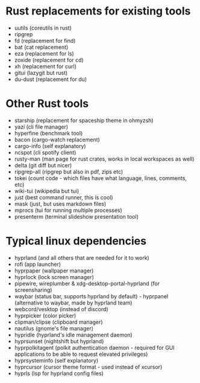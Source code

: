 # Rust replacements for existing tools

- uutils (coreutils in rust)
- ripgrep
- fd (replacement for find)
- bat (cat replacement)
- eza (replacement for ls)
- zoxide (replacement for cd)
- xh (replacement for curl)
- gitui (lazygit but rust)
- du-dust (replacement for du)

# Other Rust tools

- starship (replacement for spaceship theme in ohmyzsh)
- yazi (cli file manager)
- hyperfine (benchmark tool)
- bacon (cargo-watch replacement)
- cargo-info (self explanatory)
- ncspot (cli spotify client)
- rusty-man (man page for rust crates, works in local workspaces as well)
- delta (git diff but nicer)
- ripgrep-all (ripgrep but also in pdf, zips etc)
- tokei (count code - which files have what language, lines, comments, etc)
- wiki-tui (wikipedia but tui)
- just (best command runner, this is cool)
- mask (just, but uses markdown files)
- mprocs (tui for running multiple processes)
- presenterm (terminal slideshow presentation tool)

# Typical linux dependencies
- hyprland (and all others that are needed for it to work)
- rofi (app launcher)
- hyprpaper (wallpaper manager)
- hyprlock (lock screen manager)
- pipewire, wireplumber & xdg-desktop-portal-hyprland (for screensharing)
- waybar (status bar, supports hyprland by default) - hyprpanel (alternative to waybar, made by hyprland team)
- webcord/vesktop (instead of discord)
- hyprpicker (color picker)
- clipman/clipse (clipboard manager)
- nautilus (gnome's file manager)
- hypridle (hyprland's idle management daemon)
- hyprsunset (nightshift but hyprland)
- hyprpolkitagent (polkit authentication daemon - required for GUI applications to be able to request elevated privileges)
- hyprsysteminfo (self explanatory)
- hyprcursor (cursor theme format - used instead of xcursor)
- hyprls (lsp for hyprland config files)


